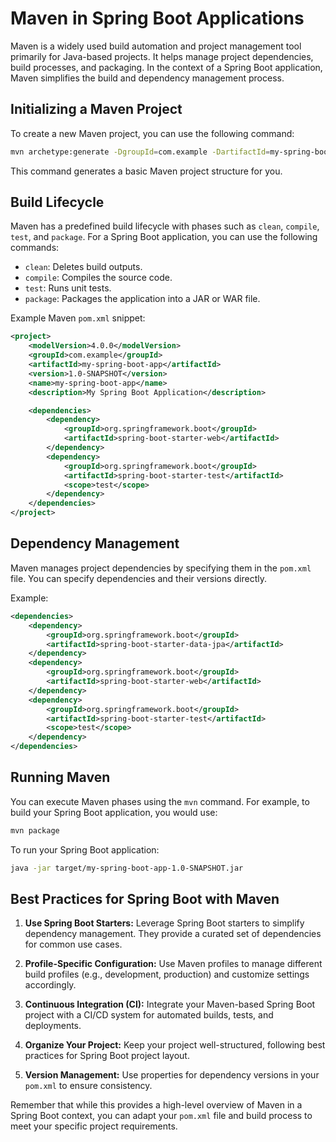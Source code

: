 # Maven in Spring Boot Applications

Maven is a widely used build automation and project management tool primarily for Java-based projects. It helps manage project dependencies, build processes, and packaging. In the context of a Spring Boot application, Maven simplifies the build and dependency management process.

## Initializing a Maven Project

To create a new Maven project, you can use the following command:

```sh
mvn archetype:generate -DgroupId=com.example -DartifactId=my-spring-boot-app -DarchetypeArtifactId=maven-archetype-quickstart -DinteractiveMode=false
```

This command generates a basic Maven project structure for you.

## Build Lifecycle

Maven has a predefined build lifecycle with phases such as `clean`, `compile`, `test`, and `package`. For a Spring Boot application, you can use the following commands:

- `clean`: Deletes build outputs.
- `compile`: Compiles the source code.
- `test`: Runs unit tests.
- `package`: Packages the application into a JAR or WAR file.

Example Maven `pom.xml` snippet:

```xml
<project>
    <modelVersion>4.0.0</modelVersion>
    <groupId>com.example</groupId>
    <artifactId>my-spring-boot-app</artifactId>
    <version>1.0-SNAPSHOT</version>
    <name>my-spring-boot-app</name>
    <description>My Spring Boot Application</description>

    <dependencies>
        <dependency>
            <groupId>org.springframework.boot</groupId>
            <artifactId>spring-boot-starter-web</artifactId>
        </dependency>
        <dependency>
            <groupId>org.springframework.boot</groupId>
            <artifactId>spring-boot-starter-test</artifactId>
            <scope>test</scope>
        </dependency>
    </dependencies>
</project>
```

## Dependency Management

Maven manages project dependencies by specifying them in the `pom.xml` file. You can specify dependencies and their versions directly.

Example:

```xml
<dependencies>
    <dependency>
        <groupId>org.springframework.boot</groupId>
        <artifactId>spring-boot-starter-data-jpa</artifactId>
    </dependency>
    <dependency>
        <groupId>org.springframework.boot</groupId>
        <artifactId>spring-boot-starter-web</artifactId>
    </dependency>
    <dependency>
        <groupId>org.springframework.boot</groupId>
        <artifactId>spring-boot-starter-test</artifactId>
        <scope>test</scope>
    </dependency>
</dependencies>
```

## Running Maven

You can execute Maven phases using the `mvn` command. For example, to build your Spring Boot application, you would use:

```sh
mvn package
```

To run your Spring Boot application:

```sh
java -jar target/my-spring-boot-app-1.0-SNAPSHOT.jar
```

## Best Practices for Spring Boot with Maven

1. **Use Spring Boot Starters:** Leverage Spring Boot starters to simplify dependency management. They provide a curated set of dependencies for common use cases.

2. **Profile-Specific Configuration:** Use Maven profiles to manage different build profiles (e.g., development, production) and customize settings accordingly.

3. **Continuous Integration (CI):** Integrate your Maven-based Spring Boot project with a CI/CD system for automated builds, tests, and deployments.

4. **Organize Your Project:** Keep your project well-structured, following best practices for Spring Boot project layout.

5. **Version Management:** Use properties for dependency versions in your `pom.xml` to ensure consistency.

Remember that while this provides a high-level overview of Maven in a Spring Boot context, you can adapt your `pom.xml` file and build process to meet your specific project requirements.
```